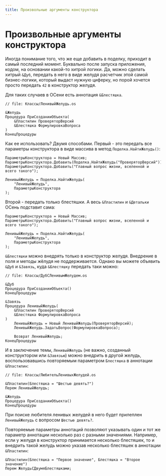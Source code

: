 ```yaml
---
title: Произвольные аргументы конструктора
---
```


# Произвольные аргументы конструктора

Иногда понимание того, что же еще добавить в поделку, приходит в самый последний момент. Буквально после запуска приложения, кодом, на основании какой-то хитрой логики. Да, можно сделать хитрый `&Дуб`, передать в него в виде желудя расчетчик этой самой бизнес-логики, который выдаст нужную циферку, но порой хочется просто передать `42` в конструктор желудя.

Для таких случаев в ОСени есть аннотация `&Блестяшка`.

```bsl
// file: Классы/ЛенивыйЖелудь.os

&Желудь
Процедура ПриСозданииОбъекта(
    &Пластилин ПроверяторВерсий
    &Блестяшка ФормулировкаВопроса
)
КонецПроцедуры
```

Как ее использовать? Двумя способами. Первый - это передать все параметры конструктора в виде массива в метод `Поделка.НайтиЖелудь()`:

```bsl
ПараметрыКонструктора = Новый Массив;
ПараметрыКонструктора.Добавить(Поделка.НайтиЖелудь("ПроверяторВерсий"));
ПараметрыКонструктора.Добавить("Главный вопрос жизни, вселенной и всего такого");

ЛенивыйЖелудь = Поделка.НайтиЖелудь(
    "ЛенивыйЖелудь",
    ПараметрыКонструктора
);
```

Второй - передать только блестяшки. А весь `&Пластилин` и `&Детальки` ОСень подставит сама:

```bsl
ПараметрыКонструктора = Новый Массив;
ПараметрыКонструктора.Добавить("Главный вопрос жизни, вселенной и всего такого");

ЛенивыйЖелудь = Поделка.НайтиЖелудь(
    "ЛенивыйЖелудь",
    ПараметрыКонструктора
);
```

`&Блестяшки` можно внедрять только в конструктор желудя. Внедрение в поля и методы жёлудя не поддерживается. Однако вы можете объявить `&Дуб` и `&Завязь`, куда `&Блестяшку` передать таки можно:

```bsl
// file: Классы/ДубСЛенивымЖелудем.os

&Дуб
Процедура ПриСозданииОбъекта()
КонецПроцедуры

&Завязь
Процедура ЛенивыйЖелудь(
    &Пластилин ПроверяторВерсий
    &Блестяшка ФормулировкаВопроса
)
    ЛенивыйЖелудь = Новый ЛенивыйЖелудь(ПроверяторВерсий);
    ЛенивыйЖелудь.ЗадатьВопрос(ФормулировкаВопроса);

    Возврат ЛенивыйЖелудь;
КонецПроцедуры
```

И в заключение темы, `ЛенивыйЖелудь` (не важно, созданный конструктором или `&Завязью`) можно внедрить в другой желудь, воспользовавшись повторяемым параметром `Блестяшка` в аннотации `&Пластилин`:

```bsl
// file: Классы/ЛюбительЛенивыхЖелудей.os

&Пластилин(Блестяшка = "Шестью девять?")
Перем ЛенивыйЖелудь;

&Желудь
Процедура ПриСозданииОбъекта()
КонецПроцедуры
```

При поиске любителя ленивых желудей в него будет прилеплен `ЛенивыйЖелудь` с вопросом `Шестью девять?`.

Повторяемые параметры аннотаций позволяют указывать один и тот же параметр аннотации несколько раз с разными значениями. Например, если у желудя в конструктор принимается несколько блестяшек, то и внедрить такой желудь можно указав несколько блестяшек в аннотации `&Пластилин`:

```bsl
&Пластилин(Блестяшка = "Первое значение", Блестяшка = "Второе значение")
Перем ЖелудьСДвумяБлестяшками;
```